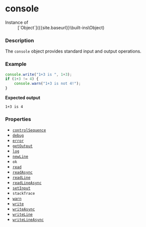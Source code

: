 # console

<dl>
<dt> Instance of </dt><dd markdown="1">
 [`Object`]({{site.baseurl}}\built-ins\Object) 
</dd>
</dl>

### Description

The `console` object provides standard input and output operations.

### Example

```js
console.write("1+3 is ", 1+3);
if (1+3 != 4) {
    console.warn("1+3 is not 4!");
}
```

**Expected output**

```
1+3 is 4
```

### Properties

- [`controlSequence`]({{site.baseurl}}\built-ins\console\controlSequence\index)
- [`debug`]({{site.baseurl}}\built-ins\console\debug\index)
- [`error`]({{site.baseurl}}\built-ins\console\error\index)
- [`getOutput`]({{site.baseurl}}\built-ins\console\getOutput\index)
- [`log`]({{site.baseurl}}\built-ins\console\log\index)
- [`newLine`]({{site.baseurl}}\built-ins\console\newLine\index)
- `ok`
- [`read`]({{site.baseurl}}\built-ins\console\read\index)
- [`readAsync`]({{site.baseurl}}\built-ins\console\readAsync\index)
- [`readLine`]({{site.baseurl}}\built-ins\console\readLine\index)
- [`readLineAsync`]({{site.baseurl}}\built-ins\console\readLineAsync\index)
- [`setInput`]({{site.baseurl}}\built-ins\console\setInput\index)
- `stackTrace`
- [`warn`]({{site.baseurl}}\built-ins\console\warn\index)
- [`write`]({{site.baseurl}}\built-ins\console\write\index)
- [`writeAsync`]({{site.baseurl}}\built-ins\console\writeAsync\index)
- [`writeLine`]({{site.baseurl}}\built-ins\console\writeLine\index)
- [`writeLineAsync`]({{site.baseurl}}\built-ins\console\writeLineAsync\index)


